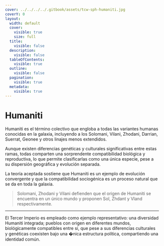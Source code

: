 ```yaml
---
cover: ../../../../.gitbook/assets/tcw-sph-humaniti.jpg
coverY: 0
layout:
  width: default
  cover:
    visible: true
    size: full
  title:
    visible: false
  description:
    visible: false
  tableOfContents:
    visible: true
  outline:
    visible: false
  pagination:
    visible: true
  metadata:
    visible: true
---
```


# Humaniti

Humaniti es el término colectivo que engloba a todas las variantes humanas conocidas en la galaxia, incluyendo a los Solomani, Vilani, Zhodani, Darrian, Suerrat, Geonee y otros linajes menos extendidos.

Aunque existen diferencias genéticas y culturales significativas entre estas ramas, todas comparten una sorprendente compatibilidad biológica y reproductiva, lo que permite clasificarlas como una única especie, pese a su dispersión geográfica y evolución separada.

La teoría aceptada sostiene que Humaniti es un ejemplo de evolución convergente y que la compatibilidad sociogénica es un proceso natural que se da en toda la galaxia.

> Solomani, Zhodani y Vilani defienden que el origen de Humaniti se encuentra en un único mundo y proponen Sol, Zhdant y Vland respectivamente.

***

El Tercer Imperio es empleado como ejemplo representativo: una diversidad Humaniti integrada; pueblos con origen en diferentes mundos, biológicamente compatibles entre sí, que pese a sus diferencias culturales y genéticas coexisten bajo una �nica estructura política, compartiendo una identidad común.
